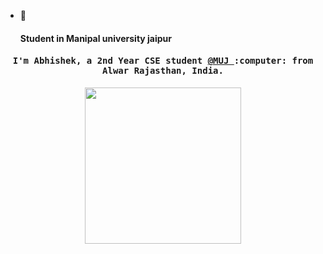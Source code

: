 - 👀<h4> Student in Manipal university jaipur</h4>

<h4 align="center"><samp> I'm Abhishek, a 2nd Year CSE student <a href="https://jaipur.manipal.edu/">@MUJ </a> :computer: from Alwar Rajasthan, India.</samp></h4>
<p align="center">
  <img width="250" src="https://media.giphy.com/media/LPkczVwUYcMbXsRCdP/giphy.gif">
</p>

